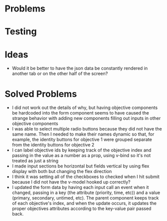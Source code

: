 # Problems 

# Testing

# Ideas
* Would it be better to have the json data be constantly rendered in another tab or on the other half of the screen?

# Solved Problems
* I did not work out the details of why, but having objective components be hardcoded into the form component seems to have caused the strange behavior with adding new components filling out inputs in other objective components
* I was able to select multiple radio buttons because they did not have the same name. Then I needed to make their names dynamic so that, for example, the identity buttons for objective 1 were grouped separate from the identity buttons for objective 2
* I can label objective ids by keeping track of the objective index and passing in the value as a number as a prop, using v-bind so it's not treated as just a string
* I made input sections be horizontal but fields vertical by using flex display with both but changing the flex direction
* I think it was setting all of the checkboxes to checked when I hit submit because I did not have the v-model hooked up correctly?
* I updated the form data by having each input call an event when it changed, passing in a key (the attribute (priority, time, etc)) and a value (primary, secondary, untimed, etc). The parent component keeps track of each objective's index, and when the update occurs, it updates the proper objectives attributes according to the key-value pair passed back.